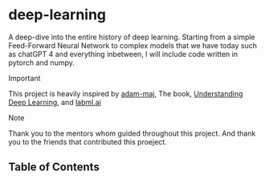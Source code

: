 # deep-learning

A deep-dive into the entire history of deep learning. Starting from a simple Feed-Forward Neural Network to complex models that we have today such as chatGPT 4 and everything inbetween, I will include code written in pytorch and numpy. 

> [!Important] 
> 
> This project is heavily inspired by [adam-maj](https://github.com/adam-maj/deep-learning/tree/main), The book, [Understanding Deep Learning](https://udlbook.github.io/udlbook/), and [labml.ai](https://labml.ai/)

> [!NOTE]
> Thank you to the mentors whom guided throughout this project. And thank you to the friends that contributed this proeject. 

## Table of Contents 